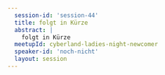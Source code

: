 ```yaml
---
  session-id: 'session-44'
  title: folgt in Kürze
  abstract: |
    folgt in Kürze
  meetupId: cyberland-ladies-night-newcomer
  speaker-id: 'noch-nicht'
  layout: session
---
```

